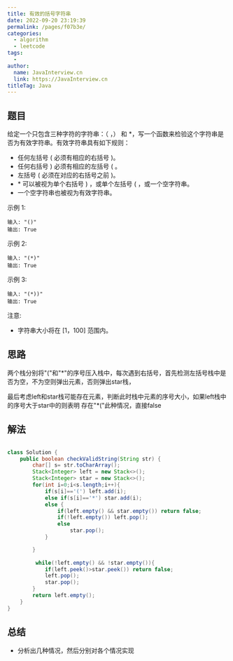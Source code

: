 ```yaml
---
title: 有效的括号字符串
date: 2022-09-20 23:19:39
permalink: /pages/f07b3e/
categories:
  - algorithm
  - leetcode
tags:
  - 
author: 
  name: JavaInterview.cn
  link: https://JavaInterview.cn
titleTag: Java
---
```




## 题目

给定一个只包含三种字符的字符串：（ ，） 和 *，写一个函数来检验这个字符串是否为有效字符串。有效字符串具有如下规则：

- 任何左括号 ( 必须有相应的右括号 )。
- 任何右括号 ) 必须有相应的左括号 ( 。
- 左括号 ( 必须在对应的右括号之前 )。
- * 可以被视为单个右括号 ) ，或单个左括号 ( ，或一个空字符串。
- 一个空字符串也被视为有效字符串。

示例 1:

    输入: "()"
    输出: True
示例 2:

    输入: "(*)"
    输出: True
示例 3:

    输入: "(*))"
    输出: True
注意:

- 字符串大小将在 [1，100] 范围内。


## 思路

两个栈分别将"("和"*"的序号压入栈中，每次遇到右括号，首先检测左括号栈中是否为空，不为空则弹出元素，否则弹出star栈，

最后考虑left和star栈可能存在元素，判断此时栈中元素的序号大小，如果left栈中的序号大于star中的则表明 存在"*("此种情况，直接false



## 解法
```java

class Solution {
    public boolean checkValidString(String str) {
        char[] s= str.toCharArray();
        Stack<Integer> left = new Stack<>();
        Stack<Integer> star = new Stack<>();        
        for(int i=0;i<s.length;i++){
            if(s[i]=='(') left.add(i);
            else if(s[i]=='*') star.add(i);
            else {
                if(left.empty() && star.empty()) return false;
                if(!left.empty()) left.pop();
                else 
                    star.pop();
            }            

        }
 
         while(!left.empty() && !star.empty()){
            if(left.peek()>star.peek()) return false;
            left.pop();
            star.pop();
        }
        return left.empty();
    }
}
```

## 总结

- 分析出几种情况，然后分别对各个情况实现 
